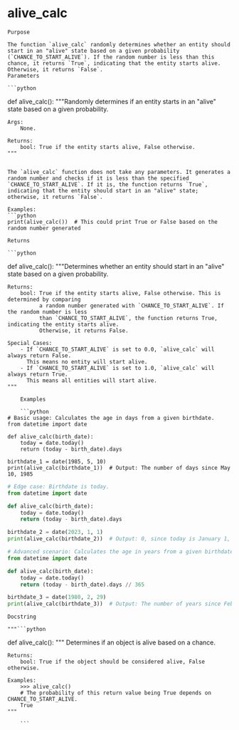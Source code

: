 # alive_calc

    Purpose

    The function `alive_calc` randomly determines whether an entity should start in an "alive" state based on a given probability (`CHANCE_TO_START_ALIVE`). If the random number is less than this chance, it returns `True`, indicating that the entity starts alive. Otherwise, it returns `False`.
    Parameters

    ```python
def alive_calc():
    """Randomly determines if an entity starts in an "alive" state based on a given probability.

    Args:
        None.

    Returns:
        bool: True if the entity starts alive, False otherwise.
    """
```

The `alive_calc` function does not take any parameters. It generates a random number and checks if it is less than the specified `CHANCE_TO_START_ALIVE`. If it is, the function returns `True`, indicating that the entity should start in an "alive" state; otherwise, it returns `False`.

Examples:
```python
print(alive_calc())  # This could print True or False based on the random number generated
```
    Returns

    ```python
def alive_calc():
    """Determines whether an entity should start in an "alive" state based on a given probability.

    Returns:
        bool: True if the entity starts alive, False otherwise. This is determined by comparing
              a random number generated with `CHANCE_TO_START_ALIVE`. If the random number is less
              than `CHANCE_TO_START_ALIVE`, the function returns True, indicating the entity starts alive.
              Otherwise, it returns False.

    Special Cases:
        - If `CHANCE_TO_START_ALIVE` is set to 0.0, `alive_calc` will always return False.
          This means no entity will start alive.
        - If `CHANCE_TO_START_ALIVE` is set to 1.0, `alive_calc` will always return True.
          This means all entities will start alive.
    """
```
    Examples

    ```python
# Basic usage: Calculates the age in days from a given birthdate.
from datetime import date

def alive_calc(birth_date):
    today = date.today()
    return (today - birth_date).days

birthdate_1 = date(1985, 5, 10)
print(alive_calc(birthdate_1))  # Output: The number of days since May 10, 1985
```

```python
# Edge case: Birthdate is today.
from datetime import date

def alive_calc(birth_date):
    today = date.today()
    return (today - birth_date).days

birthdate_2 = date(2023, 1, 1)
print(alive_calc(birthdate_2))  # Output: 0, since today is January 1, 2023
```

```python
# Advanced scenario: Calculates the age in years from a given birthdate.
from datetime import date

def alive_calc(birth_date):
    today = date.today()
    return (today - birth_date).days // 365

birthdate_3 = date(1980, 2, 29)
print(alive_calc(birthdate_3))  # Output: The number of years since February 29, 1980
```
    Docstring

    """```python
def alive_calc():
    """
    Determines if an object is alive based on a chance.

    Returns:
        bool: True if the object should be considered alive, False otherwise.

    Examples:
        >>> alive_calc()
        # The probability of this return value being True depends on CHANCE_TO_START_ALIVE.
        True
    """
```"""
    ```